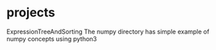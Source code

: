 # projects
ExpressionTreeAndSorting
The numpy directory has simple example of numpy concepts using python3 
